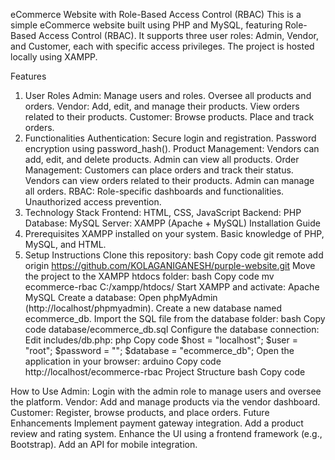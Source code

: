 eCommerce Website with Role-Based Access Control (RBAC)
This is a simple eCommerce website built using PHP and MySQL, featuring Role-Based Access Control (RBAC). It supports three user roles: Admin, Vendor, and Customer, each with specific access privileges. The project is hosted locally using XAMPP.

Features
1. User Roles
Admin:
Manage users and roles.
Oversee all products and orders.
Vendor:
Add, edit, and manage their products.
View orders related to their products.
Customer:
Browse products.
Place and track orders.
2. Functionalities
Authentication:
Secure login and registration.
Password encryption using password_hash().
Product Management:
Vendors can add, edit, and delete products.
Admin can view all products.
Order Management:
Customers can place orders and track their status.
Vendors can view orders related to their products.
Admin can manage all orders.
RBAC:
Role-specific dashboards and functionalities.
Unauthorized access prevention.
3. Technology Stack
Frontend: HTML, CSS, JavaScript
Backend: PHP
Database: MySQL
Server: XAMPP (Apache + MySQL)
Installation Guide
1. Prerequisites
XAMPP installed on your system.
Basic knowledge of PHP, MySQL, and HTML.
2. Setup Instructions
Clone this repository:
bash
Copy code
git remote add origin https://github.com/KOLAGANIGANESH/purple-website.git
Move the project to the XAMPP htdocs folder:
bash
Copy code
mv ecommerce-rbac C:/xampp/htdocs/
Start XAMPP and activate:
Apache
MySQL
Create a database:
Open phpMyAdmin (http://localhost/phpmyadmin).
Create a new database named ecommerce_db.
Import the SQL file from the database folder:
bash
Copy code
database/ecommerce_db.sql
Configure the database connection:
Edit includes/db.php:
php
Copy code
$host = "localhost";
$user = "root";
$password = "";
$database = "ecommerce_db";
Open the application in your browser:
arduino
Copy code
http://localhost/ecommerce-rbac
Project Structure
bash
Copy code

How to Use
Admin:
Login with the admin role to manage users and oversee the platform.
Vendor:
Add and manage products via the vendor dashboard.
Customer:
Register, browse products, and place orders.
Future Enhancements
Implement payment gateway integration.
Add a product review and rating system.
Enhance the UI using a frontend framework (e.g., Bootstrap).
Add an API for mobile integration.
